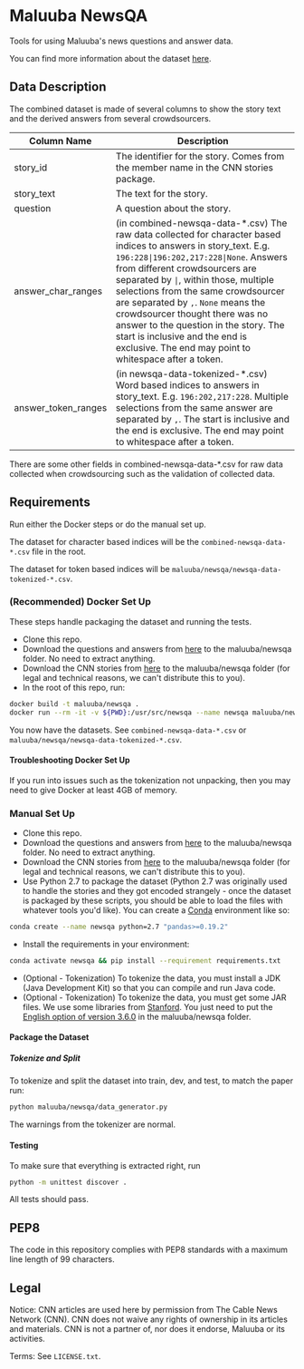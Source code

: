 # Maluuba NewsQA
Tools for using Maluuba's news questions and answer data.

You can find more information about the dataset [here][maluuba_newsqa].

## Data Description

The combined dataset is made of several columns to show the story text and the derived answers from several crowdsourcers.

Column Name | Description
--- | ---
story_id | The identifier for the story. Comes from the member name in the CNN stories package.
story_text | The text for the story.
question | A question about the story.
answer_char_ranges | (in combined-newsqa-data-*.csv) The raw data collected for character based indices to answers in story_text. E.g. `196:228\|196:202,217:228\|None`. Answers from different crowdsourcers are separated by `\|`, within those, multiple selections from the same crowdsourcer are separated by `,`.  `None` means the crowdsourcer thought there was no answer to the question in the story. The start is inclusive and the end is exclusive. The end may point to whitespace after a token. | Note that the `\` isn't actually in the data, it's just in this README so that it displays nicely on GitHub.
answer_token_ranges | (in newsqa-data-tokenized-*.csv) Word based indices to answers in story_text. E.g. `196:202,217:228`. Multiple selections from the same answer are separated by `,`. The start is inclusive and the end is exclusive. The end may point to whitespace after a token.

There are some other fields in combined-newsqa-data-*.csv for raw data collected when crowdsourcing such as the validation of collected data.

## Requirements

Run either the Docker steps or do the manual set up.

The dataset for character based indices will be the `combined-newsqa-data-*.csv` file in the root.

The dataset for token based indices will be `maluuba/newsqa/newsqa-data-tokenized-*.csv`.

### (Recommended) Docker Set Up
These steps handle packaging the dataset and running the tests.

* Clone this repo.
* Download the questions and answers from [here][maluuba_newsqa_dl] to the maluuba/newsqa folder. No need to extract anything.
* Download the CNN stories from [here][cnn_stories] to the maluuba/newsqa folder (for legal and technical reasons, we can't distribute this to you).
* In the root of this repo, run:
```bash
docker build -t maluuba/newsqa .
docker run --rm -it -v ${PWD}:/usr/src/newsqa --name newsqa maluuba/newsqa
```

You now have the datasets.  See `combined-newsqa-data-*.csv` or `maluuba/newsqa/newsqa-data-tokenized-*.csv`.

#### Troubleshooting Docker Set Up
If you run into issues such as the tokenization not unpacking, then you may need to give Docker at least 4GB of memory.

### Manual Set Up
* Clone this repo.
* Download the questions and answers from [here][maluuba_newsqa_dl] to the maluuba/newsqa folder. No need to extract anything.
* Download the CNN stories from [here][cnn_stories] to the maluuba/newsqa folder (for legal and technical reasons, we can't distribute this to you).
* Use Python 2.7 to package the dataset (Python 2.7 was originally used to handle the stories and they got encoded strangely - once the dataset is packaged by these scripts, you should be able to load the files with whatever tools you'd like). You can create a [Conda][conda] environment like so:
```bash
conda create --name newsqa python=2.7 "pandas>=0.19.2"
```
* Install the requirements in your environment:
```bash
conda activate newsqa && pip install --requirement requirements.txt
```
* (Optional - Tokenization) To tokenize the data, you must install a JDK (Java Development Kit) so that you can compile and run Java code.
* (Optional - Tokenization) To tokenize the data, you must get some JAR files. We use some libraries from [Stanford][stanford_tagger]. You just need to put the [English option of version 3.6.0][stanford_zip_3.6.0] in the maluuba/newsqa folder.

#### Package the Dataset

##### Tokenize and Split
To tokenize and split the dataset into train, dev, and test, to match the paper run:
```sh
python maluuba/newsqa/data_generator.py
```

The warnings from the tokenizer are normal.

#### Testing
To make sure that everything is extracted right, run
```bash
python -m unittest discover .
```
All tests should pass.

[conda]: https://conda.io/miniconda.html
[cnn_stories]: http://cs.nyu.edu/~kcho/DMQA/
[maluuba_newsqa]: https://datasets.maluuba.com/NewsQA
[maluuba_newsqa_dl]: https://datasets.maluuba.com/NewsQA/dl
[stanford_tagger]: http://nlp.stanford.edu/software/tagger.html
[stanford_zip_3.6.0]: https://nlp.stanford.edu/software/stanford-postagger-2015-12-09.zip

## PEP8
The code in this repository complies with PEP8 standards with a maximum line length of 99 characters.

## Legal

Notice:  CNN articles are used here by permission from The Cable News Network (CNN).  CNN does not waive any rights of ownership in its articles and materials.  CNN is not a partner of, nor does it endorse, Maluuba or its activities.

Terms: See `LICENSE.txt`.

